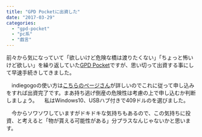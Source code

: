 ```yaml
---
title: "GPD Pocketに出資した"
date: "2017-03-29"
categories: 
  - "gpd-pocket"
  - "pc系"
  - "戯言"
---
```


前々から気になっていて「欲しいけど危険な橋は渡りたくない」「ちょっと怖いけど欲しい」を繰り返していた[GPD Pocket](https://www.indiegogo.com/projects/gpd-pocket-7-0-umpc-laptop-ubuntu-or-win-10-os-laptop--2#/)ですが、思い切って出資する事にして早速手続きしてきました。

　indiegogoの使い方は[こちらのページさん](http://ton-chi-ki.blogspot.jp/2016/03/gpd-game-console-gpd-win-indiegogo.html)が詳しいのでこれに従って申し込みをすれば出資完了です。まあ持ち逃げ倒産の危険性は考慮の上で申し込むか判断しましょう。 　私はWindows10、USBハブ付きで409ドルのを選びました。

　今からソワソワしていますがドキドキな気持ちもあるので、この気持ちに投資、と考えると「物が貰える可能性がある」分プラスなんじゃないかと思います。
